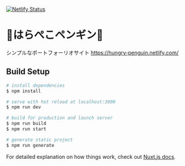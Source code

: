 [![Netlify Status](https://api.netlify.com/api/v1/badges/313cc58e-d2f4-4f01-90a6-f913f9c07df7/deploy-status)](https://app.netlify.com/sites/hungry-penguin/deploys)
# 🐧はらぺこペンギン🐧

シンプルなポートフォーリオサイト
https://hungry-penguin.netlify.com/

## Build Setup

```bash
# install dependencies
$ npm install

# serve with hot reload at localhost:3000
$ npm run dev

# build for production and launch server
$ npm run build
$ npm run start

# generate static project
$ npm run generate
```

For detailed explanation on how things work, check out [Nuxt.js docs](https://nuxtjs.org).
